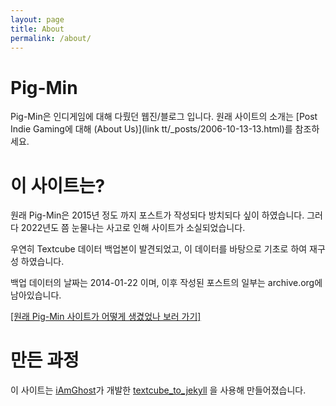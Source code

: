 ```yaml
---
layout: page
title: About
permalink: /about/
---
```


# Pig-Min
Pig-Min은 인디게임에 대해 다뤘던 웹진/블로그 입니다. 원래 사이트의 소개는 [Post Indie Gaming에 대해 (About Us)](link tt/_posts/2006-10-13-13.html)를 참조하세요.

# 이 사이트는?

원래 Pig-Min은 2015년 정도 까지 포스트가 작성되다 방치되다 싶이 하였습니다. 그러다 2022년도 쯤 눈물나는 사고로 인해 사이트가 소실되었습니다.

우연히 Textcube 데이터 백업본이 발견되었고, 이 데이터를 바탕으로 기초로 하여 재구성 하였습니다.

백업 데이터의 날짜는 2014-01-22 이며, 이후 작성된 포스트의 일부는 archive.org에 남아있습니다.

[[원래 Pig-Min 사이트가 어떻게 생겼었나 보러 가기]](https://web.archive.org/web/20210119/http://www.pig-min.com/tt/)

# 만든 과정

이 사이트는 [iAmGhost](http://iamghost.kr)가 개발한 [textcube_to_jekyll](http://github.com/iAmGhost/textcube_to_jekyll) 을 사용해 만들어졌습니다.
